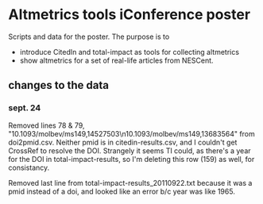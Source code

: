 Altmetrics tools iConference poster
===================================
Scripts and data for the poster. The purpose is to 

* introduce CitedIn and total-impact as tools for collecting altmetrics
* show altmetrics for a set of real-life articles from NESCent.


changes to the data
-------------------
### sept. 24

Removed lines 78 & 79, "10.1093/molbev/ms149,14527503\n10.1093/molbev/ms149,13683564" from doi2pmid.csv. Neither pmid is in citedin-results.csv, and I couldn't get CrossRef to resolve the DOI. Strangely it seems TI could, as there's a year for the DOI in total-impact-results, so I'm deleting this row (159) as well, for consistancy.

Removed last line from total-impact-results_20110922.txt because it was a pmid instead of a doi, and looked like an error b/c year was like 1965.
